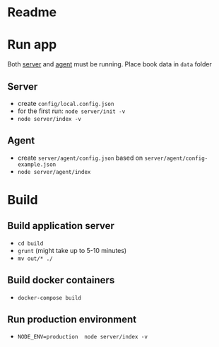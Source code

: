 Readme
=====

Run app
==========

Both [server](#server) and [agent](#agent) must be running.
Place book data in `data` folder

Server
------
* create `config/local.config.json` 
* for the first run: `node server/init -v`
* `node server/index -v`

Agent
-----
* create `server/agent/config.json` based on `server/agent/config-example.json`
* `node server/agent/index`





Build
=====

Build application server
------------------------
* `cd build`
* `grunt` (might take up to 5-10 minutes)
* `mv out/* ./` 

Build docker containers
-----------------------
* `docker-compose build`

Run production environment
--------------------------
* `NODE_ENV=production  node server/index -v`

